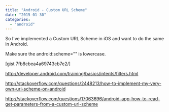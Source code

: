 ```yaml
---
title: "Android - Custom URL Scheme"
date: "2015-01-30"
categories: 
  - "android"
---
```


So I've implemented a Custom URL Scheme in iOS and want to do the same in Android.

Make sure the android:scheme="" is lowercase.

\[gist 7fb8cbea4a69743cb7e2/\]

http://developer.android.com/training/basics/intents/filters.html

http://stackoverflow.com/questions/2448213/how-to-implement-my-very-own-uri-scheme-on-android

http://stackoverflow.com/questions/17063696/android-app-how-to-read-get-parameters-from-a-custom-url-scheme
